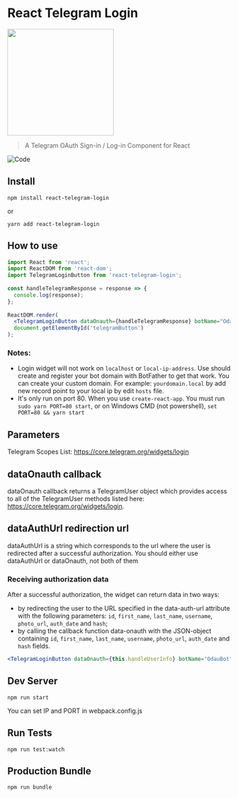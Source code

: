# React Telegram Login
<img src="https://i.imgur.com/73cXluE.png" width="240" heigth="auto" />

> A Telegram OAuth Sign-in / Log-in Component for React

![Code](https://i.imgur.com/PYyCD3w.png)

## Install

```
npm install react-telegram-login
```

or

```
yarn add react-telegram-login
```

## How to use

```jsx
import React from 'react';
import ReactDOM from 'react-dom';
import TelegramLoginButton from 'react-telegram-login';
 
const handleTelegramResponse = response => {
  console.log(response);
};
 
ReactDOM.render(
  <TelegramLoginButton dataOnauth={handleTelegramResponse} botName="OdauBot" />,
  document.getElementById('telegramButton')
);
```
### Notes:
- Login widget will not work on `localhost` or `local-ip-address`. Use should create and register your bot domain with BotFather to get that work. You can create your custom domain. For example: `yourdomain.local` by add new record point to your local ip by edit `hosts` file.
- It's only run on port 80. When you use `create-react-app`. You must run `sudo yarn PORT=80 start`, or on Windows CMD (not powershell), `set PORT=80 && yarn start`

## Parameters

Telegram Scopes List: https://core.telegram.org/widgets/login

## dataOnauth callback

dataOnauth callback returns a TelegramUser object which provides access
to all of the TelegramUser methods listed here: https://core.telegram.org/widgets/login.

## dataAuthUrl redirection url

dataAuthUrl is a string which corresponds to the url where the user is redirected after a successful authorization. You should either use dataAuthUrl or dataOnauth, not both of them

### Receiving authorization data
After a successful authorization, the widget can return data in two ways:

* by redirecting the user to the URL specified in the data-auth-url attribute with the following parameters: `id`, `first_name`, `last_name`, `username`, `photo_url`, `auth_date` and `hash`;
* by calling the callback function data-onauth with the JSON-object containing `id`, `first_name`, `last_name`, `username`, `photo_url`, `auth_date` and `hash` fields.

```jsx
<TelegramLoginButton dataOnauth={this.handleUserInfo} botName="OdauBot" />
```

## Dev Server

```
npm run start
```
You can set IP and PORT in webpack.config.js

## Run Tests

```
npm run test:watch
```

## Production Bundle

```
npm run bundle
```

